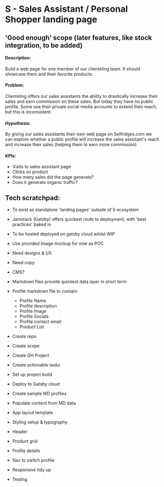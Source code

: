# S - Sales Assistant / Personal Shopper landing page
## 'Good enough' scope (later features, like stock integration, to be added)

#### Description:
Build a web page for one member of our clienteling team. It should showcase them and their favorite products. 

#### Problem:
Clienteling offers our sales assistants the ability to drastically increase their sales and earn commission on these sales. But today they have no public profile. Some use their private social media accounts to extend their reach, but this is inconsistent. 

#### Hypothesis:
By giving our sales assistants their own web page on Selfridges.com we can explore whether a public profile will increase the sales assistant's reach and increase their sales	(helping them to earn more commission)

#### KPIs:
- Visits to sales assistant page 
- Clicks on product
- How many sales did the page generate? 
- Does it generate organic traffic?

## Tech scratchpad:
- To exist as standalone 'landing pages' outside of S ecosystem
- Jamstack (Gatsby) offers quickest route to deployment, with 'best practices' baked in
- To be hosted deployed on gatsby cloud whilst WIP
- Use provided Image mockup for now as POC
- Need designs & UX
- Need copy
- CMS?
- Markdown files provide quickest data layer in short term
- Profile markdown file to contain:
  - Profile Name
  - Profile description
  - Profile Image
  - Profile Socials
  - Profile contact email
  - Product List

- Create repo
- Create scope
- Create GH Project
- Create actionable tasks
- Set up project build
- Deploy to Gatsby cloud
- Create sample MD profiles
- Populate content from MD data
- App layout template
- Styling setup & typography
- Header
- Product grid
- Profile details
- Nav to switch profile
- Responsive tidy up
- Testing